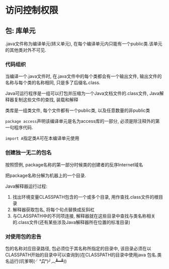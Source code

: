 # 访问控制权限
## 包: 库单元
.java文件称为编译单元(转义单元), 在每个编译单元内只能有一个public类.该单元的其他类对外不可见.
### 代码组织
当编译一个.java文件时, 在.java文件中的每个类都会有一个输出文件, 输出文件的名称与每个类的名称相同, 只是多了后缀名.class.  

Java可运行程序是一组可以打包并压缩为一个Java文档文件的.class文件, Java解释器复制这些文件的查找, 装载和解释   

类库是一组类文件, 每个文件都有一个public类, 以及任意数量的非public类  

`package access`声明该编译单元是名为access库的一部分, 必须是除注释外的第一句程序代码.  

`import A`指定类A可在本编译单元使用
### 创建独一无二的包名
按照惯例, package名称的第一部分时候类的创建者的反序Internet域名  

把package名称分解为机器上的一个目录.   

Java解释器运行过程:
1. 找出环境变量CLASSPATH包含的一个或多个目录, 用作查找.class文件的根目录
2. 解释器获取包名, 将每个句点替换成反斜杠
3. 与CLASSPATH中的不同项连接, 解释器就在这些目录中查找与类名称相关的.class文件(还有某些涉及Java解释器所在位置的标准目录)

### 对使用包的忠告
包的名称对应目录路径, 包必须位于其名称所指定的目录中, 该目录必须在以CLASSPATH开始的目录中可以查询到(在CLASSPATH的目录中使用java 包名.类名运行(坑爹啊(╯°Д°)╯︵┻━┻))
